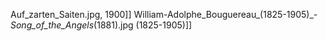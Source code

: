 Auf_zarten_Saiten.jpg, 1900]] William-Adolphe_Bouguereau_(1825-1905)_-_Song_of_the_Angels_(1881).jpg (1825-1905)]]
